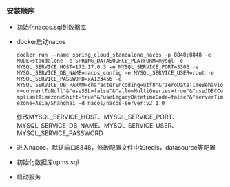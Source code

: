 ### 安装顺序

* 初始化nacos.sql到数据库
* docker启动nacos

  `docker run --name spring_cloud_standalone_nacos -p 8848:8848 -e MODE=standalone -e SPRING_DATASOURCE_PLATFORM=mysql -e MYSQL_SERVICE_HOST=172.17.0.3 -e MYSQL_SERVICE_PORT=3306 -e MYSQL_SERVICE_DB_NAME=nacos_config -e MYSQL_SERVICE_USER=root -e MYSQL_SERVICE_PASSWORD=xA123456 -e MYSQL_SERVICE_DB_PARAM=characterEncoding=utf8"&"zeroDateTimeBehavior=convertToNull"&"useSSL=false"&"allowMultiQueries=true"&"useJDBCCompliantTimezoneShift=true"&"useLegacyDatetimeCode=false"&"serverTimezone=Asia/Shanghai -d nacos/nacos-server:v2.1.0`

  修改MYSQL_SERVICE_HOST、MYSQL_SERVICE_PORT、MYSQL_SERVICE_DB_NAME、MYSQL_SERVICE_USER、MYSQL_SERVICE_PASSWORD
* 进入nacos，默认端口8848，修改配置文件中如redis，datasource等配置
* 初始化数据库upms.sql
* 启动服务
